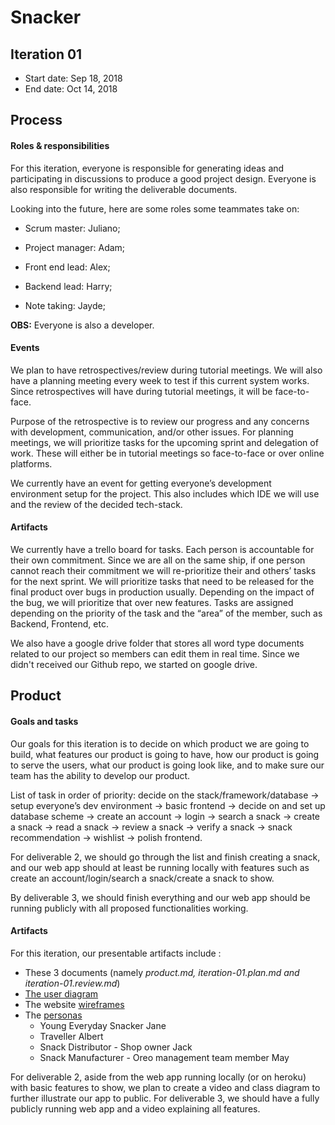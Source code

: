 # Snacker

## Iteration 01

* Start date: Sep 18, 2018
* End date: Oct 14, 2018

## Process

#### Roles & responsibilities

For this iteration, everyone is responsible for generating ideas and participating in discussions to produce a good project design. Everyone is also responsible for writing the deliverable documents.


Looking into the future, here are some roles some teammates take on:

- Scrum master: Juliano;

- Project manager: Adam;

- Front end lead: Alex;

- Backend lead: Harry;

- Note taking: Jayde;

**OBS:** Everyone is also a developer.

#### Events

We plan to have retrospectives/review during tutorial meetings. We will also have a planning meeting every week to test if this current system works. Since retrospectives will have during tutorial meetings, it will be face-to-face.


Purpose of the retrospective is to review our progress and any concerns with development, communication, and/or other issues. For planning meetings, we will prioritize tasks for the upcoming sprint and delegation of work. These will either be in tutorial meetings so face-to-face or over online platforms.


We currently have an event for getting everyone’s development environment setup for the project. This also includes which IDE we will use and the review of the decided tech-stack.

#### Artifacts

We currently have a trello board for tasks. Each person is accountable for their own commitment. Since we are all on the same ship, if one person cannot reach their commitment we will re-prioritize their and others’ tasks for the next sprint. We will prioritize tasks that need to be released for the final product over bugs in production usually. Depending on the impact of the bug, we will prioritize that over new features. Tasks are assigned depending on the priority of the task and the “area” of the member, such as Backend, Frontend, etc.


We also have a google drive folder that stores all word type documents related to our project so members can edit them in real time. Since we didn't received our Github repo, we started on google drive.

## Product


#### Goals and tasks

Our goals for this iteration is to decide on which product we are going to build, what features our product is going to have, how our product is going to serve the users, what our product is going look like, and to make sure our team has the ability to develop our product.


List of task in order of priority: decide on the stack/framework/database -> setup everyone’s dev environment -> basic frontend -> decide on and set up database scheme -> create an account -> login -> search a snack -> create a snack -> read a snack -> review a snack -> verify a snack -> snack recommendation -> wishlist -> polish frontend.


For deliverable 2, we should go through the list and finish creating a snack, and our web app should at least be running locally with features such as create an account/login/search a snack/create a snack to show.


By deliverable 3, we should finish everything and our web app should be running publicly with all proposed functionalities working.

#### Artifacts


For this iteration, our presentable artifacts include :
* These 3 documents (namely *product.md, iteration-01.plan.md and iteration-01.review.md*)
* [The user diagram](resources/d1/UML.png)
* The website [wireframes](resources/d1)
* The [personas](https://app.xtensio.com/nbimdqra)
   * Young Everyday Snacker Jane
   * Traveller Albert
   * Snack Distributor - Shop owner Jack
   * Snack Manufacturer - Oreo management team member May


For deliverable 2, aside from the web app running locally (or on heroku) with basic features to show, we plan to create a video and class diagram to further illustrate our app to public.
For deliverable 3, we should have a fully publicly running web app and a video explaining all features.
